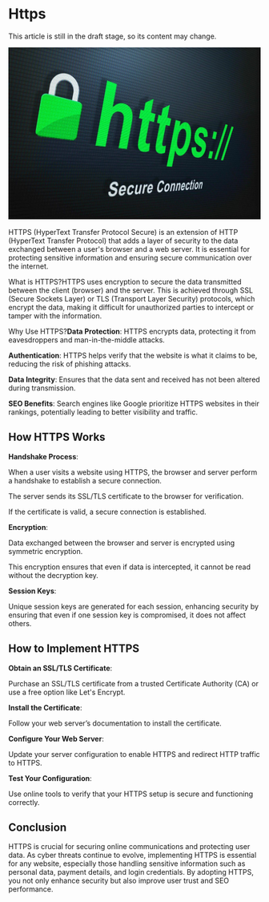 # Https

This article is still in the draft stage, so its content may change.

![](./images/29-Https_1.jpeg)

HTTPS (HyperText Transfer Protocol Secure) is an extension of HTTP (HyperText Transfer Protocol) that adds a layer of security to the data exchanged between a user's browser and a web server. It is essential for protecting sensitive information and ensuring secure communication over the internet.

What is HTTPS?HTTPS uses encryption to secure the data transmitted between the client (browser) and the server. This is achieved through SSL (Secure Sockets Layer) or TLS (Transport Layer Security) protocols, which encrypt the data, making it difficult for unauthorized parties to intercept or tamper with the information.

Why Use HTTPS?**Data Protection**: HTTPS encrypts data, protecting it from eavesdroppers and man-in-the-middle attacks.

**Authentication**: HTTPS helps verify that the website is what it claims to be, reducing the risk of phishing attacks.

**Data Integrity**: Ensures that the data sent and received has not been altered during transmission.

**SEO Benefits**: Search engines like Google prioritize HTTPS websites in their rankings, potentially leading to better visibility and traffic.

## How HTTPS Works

**Handshake Process**:

When a user visits a website using HTTPS, the browser and server perform a handshake to establish a secure connection.

The server sends its SSL/TLS certificate to the browser for verification.

If the certificate is valid, a secure connection is established.


**Encryption**:

Data exchanged between the browser and server is encrypted using symmetric encryption.

This encryption ensures that even if data is intercepted, it cannot be read without the decryption key.


**Session Keys**:

Unique session keys are generated for each session, enhancing security by ensuring that even if one session key is compromised, it does not affect others.


## How to Implement HTTPS

**Obtain an SSL/TLS Certificate**:

Purchase an SSL/TLS certificate from a trusted Certificate Authority (CA) or use a free option like Let's Encrypt.


**Install the Certificate**:

Follow your web server’s documentation to install the certificate.


**Configure Your Web Server**:

Update your server configuration to enable HTTPS and redirect HTTP traffic to HTTPS.


**Test Your Configuration**:

Use online tools to verify that your HTTPS setup is secure and functioning correctly.


## Conclusion

HTTPS is crucial for securing online communications and protecting user data. As cyber threats continue to evolve, implementing HTTPS is essential for any website, especially those handling sensitive information such as personal data, payment details, and login credentials. By adopting HTTPS, you not only enhance security but also improve user trust and SEO performance.
